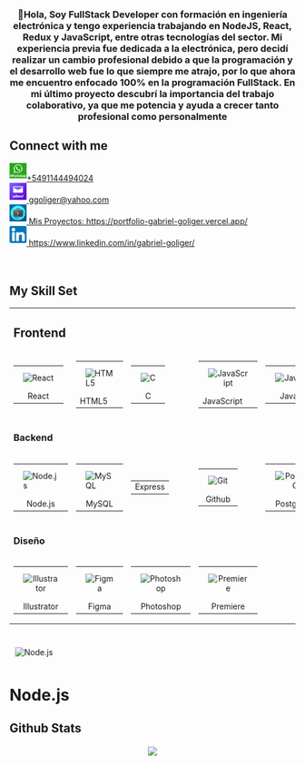 
  

### <div align="center">👋Hola, Soy FullStack Developer con formación en ingeniería electrónica y tengo experiencia trabajando en NodeJS, React, Redux y JavaScript, entre otras tecnologías del sector. Mi experiencia previa fue dedicada a la electrónica, pero decidí realizar un cambio profesional debido a que la programación y el desarrollo web fue lo que siempre me atrajo, por lo que ahora me encuentro enfocado 100% en la programación FullStack. En mi último proyecto descubrí la importancia del trabajo colaborativo, ya que me potencia y ayuda a crecer tanto profesional como personalmente 

  
  
## Connect with me  
<div><a href="https://wa.me/5491144494024?text=Hola%20Gabriel%20me%20ha%20interesado%20tu%20perfil" target="_blank">
    <img src=./png-clipart-whatsapp-message-icon-whatsapp-logo-whatsapp-logo-text-logo-thumbnail.png width='30' style="margin-bottom: 5px;" />+5491144494024
</a></div>

<div><a href="mailto:ggoliger@yahoo.com" target="_blank"> <img src=./yahoo.png width='30' style="margin-bottom: 5px;" /> ggoliger@yahoo.com </a></div>
<div><a href="https://portfolio-gabriel-goliger.vercel.app" target="_blank">  
<img src=./portfolio.jpg width='30' style="margin-bottom: 5px;" /> Mis Proyectos: https://portfolio-gabriel-goliger.vercel.app/ 
</a></div> 
<div><a href="https://www.linkedin.com/in/gabriel-goliger/" target="_blank">  
<img src=./linkedin.png width='30' style="margin-bottom: 5px;" /> https://www.linkedin.com/in/gabriel-goliger/ 
</a></div>
  
<br/>    

<br/>  


## My Skill Set  
  <div align="center">  
<table><tr><td valign="top" max-width="33%">

## Frontend  
<div align="center" >  
<tr><td align="center">
 <table>
    <tr><td align="center"><img style="margin: 10px" src="https://profilinator.rishav.dev/skills-assets/react-original-wordmark.svg" alt="React" height="30" /></td></tr>
    <tr><td align="center"> React </td></tr>
</table> 
  </td><td>
  <table>
    <tr><td><img style="margin: 10px" src="https://profilinator.rishav.dev/skills-assets/html5-original-wordmark.svg" alt="HTML5" height="30" /></td> </tr>
    <tr><td> HTML5 </td></tr>
</table>  
  </td><td align="center">
  <table>
    <tr><td><img style="margin: 10px" src="https://profilinator.rishav.dev/skills-assets/c-original.svg" alt="C" height="30" /></td></tr>
    <tr><td align="center"> C </td></tr>
</table>  
  </td><td>
  <table>
    <tr><td align="center"><img style="margin: 10px" src="https://profilinator.rishav.dev/skills-assets/javascript-original.svg" alt="JavaScript" height="30"/></td</tr>
    <tr><td> JavaScript </td></tr>
</table>  
   </td><td align="center">
  <table>
    <tr> <td align="center"><img style="margin: 10px" src="https://profilinator.rishav.dev/skills-assets/java-original-wordmark.svg" alt="Java" height="30" /></td> </tr>
    <tr> <td align="center"> Java </td> </tr>
</table>  
  </td><td>
  <table>
    <tr><td><img style="margin: 10px" src="https://profilinator.rishav.dev/skills-assets/arduino.png" alt="Arduino" height="30"  /></td></tr>
    <tr><td align="center"> Arduino </td></tr>
</table> 
  
</div>
 </tr></td>
</td><td valign="top" max-width="33%">

### Backend  
<div align="center">  
  
<tr><td>
  
<table>
    <tr><td><img style="margin: 10px" src="https://profilinator.rishav.dev/skills-assets/nodejs-original-wordmark.svg" alt="Node.js" height="30"  /></td></tr>
    <tr><td align="center"> Node.js </td></tr>
</table> 
  </td><td>
<table>
    <tr><td><img style="margin: 10px" src="https://profilinator.rishav.dev/skills-assets/mysql-original-wordmark.svg" alt="MySQL" height="30"  /></td></tr>
    <tr><td align="center"> MySQL </td></tr>
</table>
  </td><td align="center">
<table>
    <tr><td align="center"> Express </td></tr>
</table> 
  </td><td align="center">
<table>
    <tr><td align="center"><img style="margin: 10px" src="https://profilinator.rishav.dev/skills-assets/git-scm-icon.svg" alt="Git" height="30" /></td></tr>
    <tr><td align="center"> Github </td></tr>
</table> 
  </td><td>
<table>
    <tr><td align="center"><img style="margin: 10px" src="https://profilinator.rishav.dev/skills-assets/postgresql-original-wordmark.svg" alt="PostgreSQL" height="50"/></td></tr>
    <tr><td align="center"> PostgreSQL </td></tr>
</table> 
  </td><td>
<table>
  <tr><td align="center"><img style="margin: 10px" src="https://profilinator.rishav.dev/skills-assets/mongodb-original-wordmark.svg" alt="MongoDB" height="30" />  </td></tr>
    <tr><td align="center"> MongoDB </td></tr>
</table> 
   </tr></td>
</div>

</td><td valign="top" max-width="33%">

### Diseño  
<div align="center">  
 <tr><td>
   
 <table>
    <tr><td align="center"><img style="margin: 10px" src="https://profilinator.rishav.dev/skills-assets/adobe_illustrator-icon.svg" alt="Illustrator" height="30"   /></td></tr>
    <tr><td align="center"> Illustrator </td></tr>
</table>  
     </td><td>
   <table>
    <tr><td align="center"><img style="margin: 10px" src="https://profilinator.rishav.dev/skills-assets/figma-icon.svg" alt="Figma" height="30"  /></td></tr>
    <tr><td align="center"> Figma </td></tr>
</table>  
     </td><td>
   <table>
    <tr><td align="center"><img style="margin: 10px" src="https://profilinator.rishav.dev/skills-assets/photoshop-plain.svg" alt="Photoshop" height="30"  /></td></tr>
    <tr><td align="center"> Photoshop </td></tr>
</table>  
     </td><td>
   <table>
    <tr><td align="center"><img style="margin: 10px" src="https://profilinator.rishav.dev/skills-assets/adobepremierepro.png" alt="Premiere" height="30"/></td></tr>
    <tr><td align="center"> Premiere </td></tr>
</table>  
     </tr></td>
</div>
</td></tr></table>  

<br/>  
</div>

<div>
  <div>
    <img style="margin: 10px" src="https://profilinator.rishav.dev/skills-assets/nodejs-original-                   wordmark.svg" alt="Node.js" height="30"  />
    <h1>Node.js</h1>
  </div>
</div>




## Github Stats  
<div align="center"><img src="https://github-readme-stats.vercel.app/api?username=rishavanand&show_icons=true&count_private=true&hide_border=true" align="center" /></div>  

<br/>  
